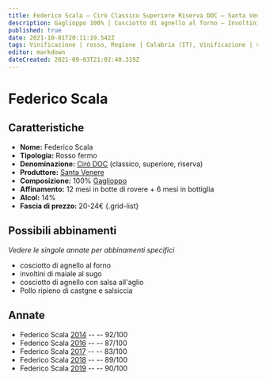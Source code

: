 ```yaml
---
title: Federico Scala – Cirò Classico Superiore Riserva DOC – Santa Venere – Calabria (IT) – 20-24€ – 2★-5★
description: Gaglioppo 100% | Cosciotto di agnello al forno – Involtini di maiale al sugo – Cosciotto di agnello con salsa all'aglio – Pollo ripieno di castgne e salsiccia
published: true
date: 2021-10-01T20:11:19.542Z
tags: Vinificazione | rosso, Regione | Calabria (IT), Vinificazione | varietale, Alimento | agnello, Cottura | al forno, Aromatizzazione | salsa all'aglio, Vinificazione | fermo, Valutazioni | 5 stelle, gaglioppo, involtini di maiale al sugo, Pollo ripieno di castgne e salsiccia, Prezzi | 20-24€
editor: markdown
dateCreated: 2021-09-03T21:02:40.319Z
---
```


 # Federico Scala

## Caratteristiche
- **Nome:** Federico Scala
- **Tipologia:** Rosso fermo
- **Denominazione:** [Cirò DOC](/denominazioni/Italia/Calabria/DOC/Ciro) (classico, superiore, riserva)
- **Produttore:** [Santa Venere](/produttori/Italia/Calabria/Santa-Venere)
- **Composizione:** 100% [Gaglioppo](/vitigni/Italia/gaglioppo)
- **Affinamento:** 12 mesi in botte di rovere + 6 mesi in bottiglia
- **Alcol:** 14%
- **Fascia di prezzo:** 20-24€
{.grid-list}



## Possibili abbinamenti
*Vedere le singole annate per abbinamenti specifici*

- cosciotto di agnello al forno
- involtini di maiale al sugo
- cosciotto di agnello con salsa all'aglio
- Pollo ripieno di castgne e salsiccia

## Annate

- Federico Scala [2014](vini/Italia/Calabria/Santa-Venere/Federico-Scala/2014) -- <span class="star-5"></span> -- 92/100
- Federico Scala [2016](vini/Italia/Calabria/Santa-Venere/Federico-Scala/2016) -- <span class="star-3"></span> -- 87/100
- Federico Scala [2017](vini/Italia/Calabria/Santa-Venere/Federico-Scala/2017) -- <span class="star-2"></span> -- 83/100
- Federico Scala [2018](vini/Italia/Calabria/Santa-Venere/Federico-Scala/2018) -- <span class="star-4"></span> -- 89/100
- Federico Scala [2019](vini/Italia/Calabria/Santa-Venere/Federico-Scala/2019) -- <span class="star-4"></span> -- 90/100